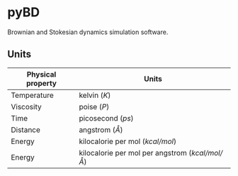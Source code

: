 # pyBD

Brownian and Stokesian dynamics simulation software.

## Units

| Physical property | Units |
|---|---|
| Temperature | kelvin (*K*) |
| Viscosity | poise (*P*) |
| Time | picosecond (*ps*) |
| Distance | angstrom (*Å*) |
| Energy | kilocalorie per mol (*kcal/mol*) |
| Energy | kilocalorie per mol per angstrom (*kcal/mol/Å*) |